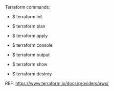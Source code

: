 Terraform commands:

- $ terraform init

- $ terraform plan

- $ terraform apply

- $ terraform console

- $ terraform output

- $ terraform show

- $ terraform destroy


REF: https://www.terraform.io/docs/providers/aws/
